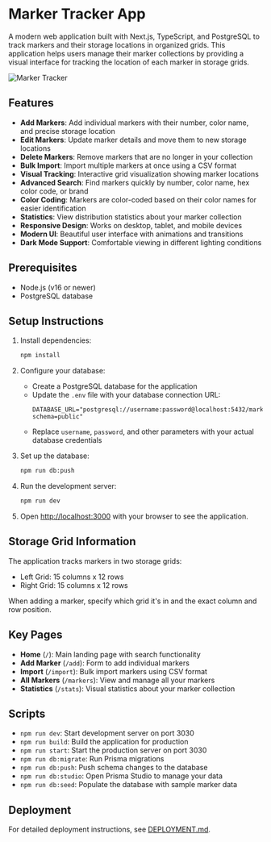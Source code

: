 # Marker Tracker App

A modern web application built with Next.js, TypeScript, and PostgreSQL to track markers and their storage locations in organized grids. This application helps users manage their marker collections by providing a visual interface for tracking the location of each marker in storage grids.

![Marker Tracker](https://via.placeholder.com/800x400?text=Marker+Tracker+App)

## Features

- **Add Markers**: Add individual markers with their number, color name, and precise storage location
- **Edit Markers**: Update marker details and move them to new storage locations
- **Delete Markers**: Remove markers that are no longer in your collection
- **Bulk Import**: Import multiple markers at once using a CSV format
- **Visual Tracking**: Interactive grid visualization showing marker locations
- **Advanced Search**: Find markers quickly by number, color name, hex color code, or brand
- **Color Coding**: Markers are color-coded based on their color names for easier identification
- **Statistics**: View distribution statistics about your marker collection
- **Responsive Design**: Works on desktop, tablet, and mobile devices
- **Modern UI**: Beautiful user interface with animations and transitions
- **Dark Mode Support**: Comfortable viewing in different lighting conditions

## Prerequisites

- Node.js (v16 or newer)
- PostgreSQL database

## Setup Instructions

1. Install dependencies:
   ```bash
   npm install
   ```

2. Configure your database:
   - Create a PostgreSQL database for the application
   - Update the `.env` file with your database connection URL:
     ```
     DATABASE_URL="postgresql://username:password@localhost:5432/marker_tracker?schema=public"
     ```
   - Replace `username`, `password`, and other parameters with your actual database credentials

3. Set up the database:
   ```bash
   npm run db:push
   ```

4. Run the development server:
   ```bash
   npm run dev
   ```

5. Open [http://localhost:3000](http://localhost:3000) with your browser to see the application.

## Storage Grid Information

The application tracks markers in two storage grids:
- Left Grid: 15 columns x 12 rows
- Right Grid: 15 columns x 12 rows

When adding a marker, specify which grid it's in and the exact column and row position.

## Key Pages

- **Home** (`/`): Main landing page with search functionality
- **Add Marker** (`/add`): Form to add individual markers
- **Import** (`/import`): Bulk import markers using CSV format
- **All Markers** (`/markers`): View and manage all your markers
- **Statistics** (`/stats`): Visual statistics about your marker collection

## Scripts

- `npm run dev`: Start development server on port 3030
- `npm run build`: Build the application for production
- `npm run start`: Start the production server on port 3030
- `npm run db:migrate`: Run Prisma migrations
- `npm run db:push`: Push schema changes to the database
- `npm run db:studio`: Open Prisma Studio to manage your data
- `npm run db:seed`: Populate the database with sample marker data

## Deployment

For detailed deployment instructions, see [DEPLOYMENT.md](DEPLOYMENT.md).

